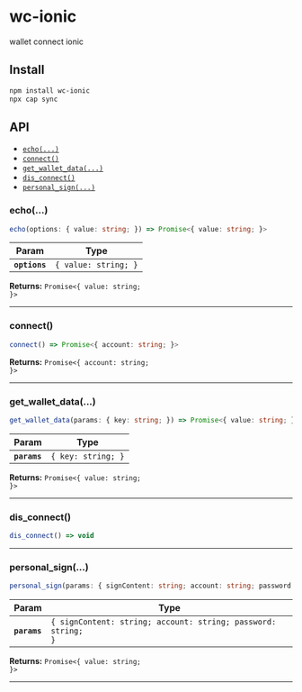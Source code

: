 # wc-ionic

wallet connect ionic

## Install

```bash
npm install wc-ionic
npx cap sync
```

## API

<docgen-index>

* [`echo(...)`](#echo)
* [`connect()`](#connect)
* [`get_wallet_data(...)`](#get_wallet_data)
* [`dis_connect()`](#dis_connect)
* [`personal_sign(...)`](#personal_sign)

</docgen-index>

<docgen-api>
<!--Update the source file JSDoc comments and rerun docgen to update the docs below-->

### echo(...)

```typescript
echo(options: { value: string; }) => Promise<{ value: string; }>
```

| Param         | Type                            |
| ------------- | ------------------------------- |
| **`options`** | <code>{ value: string; }</code> |

**Returns:** <code>Promise&lt;{ value: string; }&gt;</code>

--------------------


### connect()

```typescript
connect() => Promise<{ account: string; }>
```

**Returns:** <code>Promise&lt;{ account: string; }&gt;</code>

--------------------


### get_wallet_data(...)

```typescript
get_wallet_data(params: { key: string; }) => Promise<{ value: string; }>
```

| Param        | Type                          |
| ------------ | ----------------------------- |
| **`params`** | <code>{ key: string; }</code> |

**Returns:** <code>Promise&lt;{ value: string; }&gt;</code>

--------------------


### dis_connect()

```typescript
dis_connect() => void
```

--------------------


### personal_sign(...)

```typescript
personal_sign(params: { signContent: string; account: string; password: string; }) => Promise<{ value: string; }>
```

| Param        | Type                                                                     |
| ------------ | ------------------------------------------------------------------------ |
| **`params`** | <code>{ signContent: string; account: string; password: string; }</code> |

**Returns:** <code>Promise&lt;{ value: string; }&gt;</code>

--------------------

</docgen-api>
